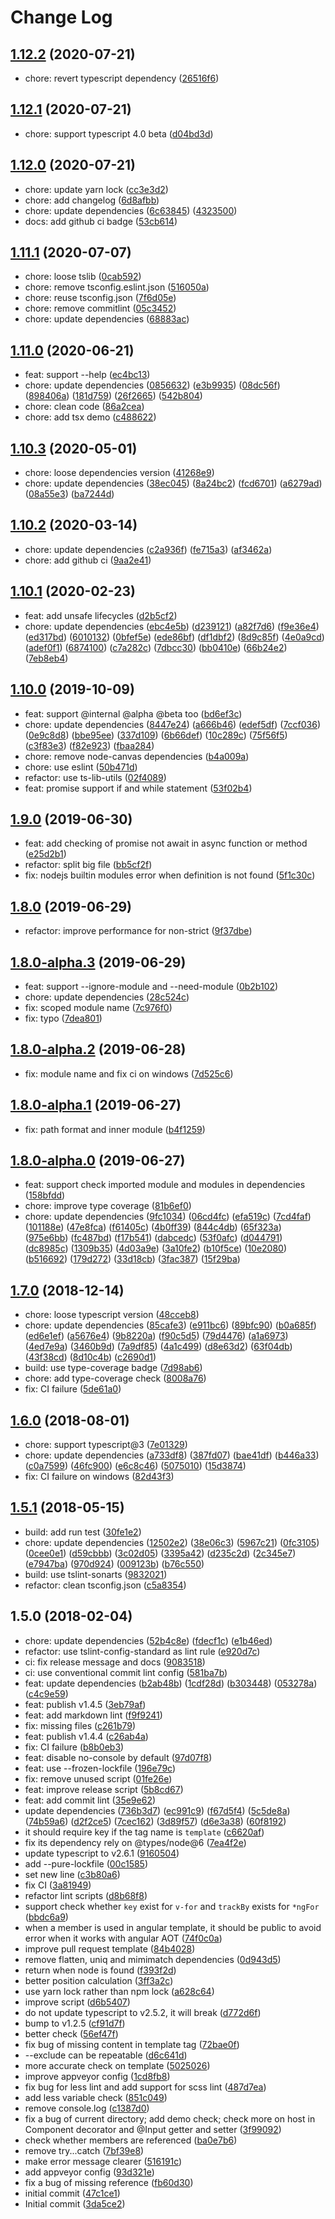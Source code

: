 # Change Log

## [1.12.2](https://github.com/plantain-00/no-unused-export/compare/v1.12.1...v1.12.2) (2020-07-21)
  
* chore: revert typescript dependency ([26516f6](https://github.com/plantain-00/no-unused-export/commit/26516f6c6ba75b5249c30d61d87021fb6378cffb))

## [1.12.1](https://github.com/plantain-00/no-unused-export/compare/v1.12.0...v1.12.1) (2020-07-21)
  
* chore: support typescript 4.0 beta ([d04bd3d](https://github.com/plantain-00/no-unused-export/commit/d04bd3d826cc6bb7919227f8c2b5d49c16a63f5e))

## [1.12.0](https://github.com/plantain-00/no-unused-export/compare/v1.11.1...v1.12.0) (2020-07-21)
  
* chore: update yarn lock ([cc3e3d2](https://github.com/plantain-00/no-unused-export/commit/cc3e3d2bfa96bee74ddd134e42cc80ba4410a116))
* chore: add changelog ([6d8afbb](https://github.com/plantain-00/no-unused-export/commit/6d8afbb6e612d1bb4ccd0211552fbef15b17f550))
* chore: update dependencies ([6c63845](https://github.com/plantain-00/no-unused-export/commit/6c63845db16db0cb0ca6c6e2f47ba967f694e881)) ([4323500](https://github.com/plantain-00/no-unused-export/commit/4323500ad46107886f0892c5f3008ff0b156e42b))
* docs: add github ci badge ([53cb614](https://github.com/plantain-00/no-unused-export/commit/53cb61463d375b6623d92c2c15c5c03e30dad93c))

## [1.11.1](https://github.com/plantain-00/no-unused-export/compare/v1.11.0...v1.11.1) (2020-07-07)
  
* chore: loose tslib ([0cab592](https://github.com/plantain-00/no-unused-export/commit/0cab5921b2ef87c16b6ae5c399398b8e2257f598))
* chore: remove tsconfig.eslint.json ([516050a](https://github.com/plantain-00/no-unused-export/commit/516050a714918e1ce2831cbf6c969641a024d467))
* chore: reuse tsconfig.json ([7f6d05e](https://github.com/plantain-00/no-unused-export/commit/7f6d05e0731058b591feb36e45367b909ecee92a))
* chore: remove commitlint ([05c3452](https://github.com/plantain-00/no-unused-export/commit/05c34521605788636c1d58b13b8fde578e4d80c8))
* chore: update dependencies ([68883ac](https://github.com/plantain-00/no-unused-export/commit/68883ac2aa6c6596bac99fe5e41c52d7e2d1a032))

## [1.11.0](https://github.com/plantain-00/no-unused-export/compare/v1.10.3...v1.11.0) (2020-06-21)
  
* feat: support --help ([ec4bc13](https://github.com/plantain-00/no-unused-export/commit/ec4bc135f4008be95fe0a273fa97df7dbb9e0d84))
* chore: update dependencies ([0856632](https://github.com/plantain-00/no-unused-export/commit/08566321f92666f6571d9a49353e61f4d6d26c22)) ([e3b9935](https://github.com/plantain-00/no-unused-export/commit/e3b9935fb0eff71dc58c1b06c9ae976f46a1ee6b)) ([08dc56f](https://github.com/plantain-00/no-unused-export/commit/08dc56f53c30b509f1d5ebcf58b8da7133ad4bc6)) ([898406a](https://github.com/plantain-00/no-unused-export/commit/898406a3266ab105b5edbf6f09b85eaae4ed31d4)) ([181d759](https://github.com/plantain-00/no-unused-export/commit/181d7597dca0fe934feb56e3323e8f15a5257e53)) ([26f2665](https://github.com/plantain-00/no-unused-export/commit/26f26656bd84ee608b12519485a4010afcc06326)) ([542b804](https://github.com/plantain-00/no-unused-export/commit/542b804103417740ba158ce6a0f59a2138ad5616))
* chore: clean code ([86a2cea](https://github.com/plantain-00/no-unused-export/commit/86a2ceac64297ed4edd1443ed437fc8841351272))
* chore: add tsx demo ([c488622](https://github.com/plantain-00/no-unused-export/commit/c488622afa22a190f8e04c52eda51f3e7a7a2f72))

## [1.10.3](https://github.com/plantain-00/no-unused-export/compare/v1.10.2...v1.10.3) (2020-05-01)
  
* chore: loose dependencies version ([41268e9](https://github.com/plantain-00/no-unused-export/commit/41268e9c210e0a1dd84fc55bfd2d878a8cef95b7))
* chore: update dependencies ([38ec045](https://github.com/plantain-00/no-unused-export/commit/38ec045130d6cd08f79b6f7d21fa26f6668430a3)) ([8a24bc2](https://github.com/plantain-00/no-unused-export/commit/8a24bc22d5658f2d199b28c83cd04cb1bb64993c)) ([fcd6701](https://github.com/plantain-00/no-unused-export/commit/fcd67014d1524e1d0c0d791a820c5d8f8d8df057)) ([a6279ad](https://github.com/plantain-00/no-unused-export/commit/a6279ad6ffc280bafedae35adc610ef8cdccfad7)) ([08a55e3](https://github.com/plantain-00/no-unused-export/commit/08a55e34b8c69d038f3d5a6f9abfccf3dbe96e43)) ([ba7244d](https://github.com/plantain-00/no-unused-export/commit/ba7244d784252eaecad18188100b96a138f6c9d4))

## [1.10.2](https://github.com/plantain-00/no-unused-export/compare/v1.10.1...v1.10.2) (2020-03-14)
  
* chore: update dependencies ([c2a936f](https://github.com/plantain-00/no-unused-export/commit/c2a936f9154b656e98f1d96c08e4e78034d56b38)) ([fe715a3](https://github.com/plantain-00/no-unused-export/commit/fe715a34e162fead81549d470a374c60171439a2)) ([af3462a](https://github.com/plantain-00/no-unused-export/commit/af3462abc0cfea5e501ed0d955ecd5efdfb34193))
* chore: add github ci ([9aa2e41](https://github.com/plantain-00/no-unused-export/commit/9aa2e4155c894ebb8fabd834fa567fcb66fcc696))

## [1.10.1](https://github.com/plantain-00/no-unused-export/compare/v1.10.0...v1.10.1) (2020-02-23)
  
* feat: add unsafe lifecycles ([d2b5cf2](https://github.com/plantain-00/no-unused-export/commit/d2b5cf2d2576cdca5c0d8f8e024e5b63752345b9))
* chore: update dependencies ([ebc4e5b](https://github.com/plantain-00/no-unused-export/commit/ebc4e5b3ea81e6ec4add3550395eacab52091514)) ([d239121](https://github.com/plantain-00/no-unused-export/commit/d23912173ae7b41334b7ae69449dc1ed12660cec)) ([a82f7d6](https://github.com/plantain-00/no-unused-export/commit/a82f7d6c73ab09ac77c5a1a116d27fd4a52729ae)) ([f9e36e4](https://github.com/plantain-00/no-unused-export/commit/f9e36e40f695d5db1be6483979e55ae5d4453489)) ([ed317bd](https://github.com/plantain-00/no-unused-export/commit/ed317bdc421ce94da88c065a6795c1df74112973)) ([6010132](https://github.com/plantain-00/no-unused-export/commit/601013213aff38622b8f646e974bdf52d897619b)) ([0bfef5e](https://github.com/plantain-00/no-unused-export/commit/0bfef5e2fd8a9033d89f4bed1d2f1904f4f4c8b6)) ([ede86bf](https://github.com/plantain-00/no-unused-export/commit/ede86bfde2205faa5464517db32deedad0b49e42)) ([df1dbf2](https://github.com/plantain-00/no-unused-export/commit/df1dbf2632103ab6d4124f1b3162f2a07733c24e)) ([8d9c85f](https://github.com/plantain-00/no-unused-export/commit/8d9c85f476a1587242b8e91f982e578a0e6b34a9)) ([4e0a9cd](https://github.com/plantain-00/no-unused-export/commit/4e0a9cd96a65200bf30f33ff9d393e71b93f0e50)) ([adef0f1](https://github.com/plantain-00/no-unused-export/commit/adef0f1636423dc64153df870d959b0b296012a1)) ([6874100](https://github.com/plantain-00/no-unused-export/commit/6874100ff5f8f6d76f19b2409ea2910911c3b4a2)) ([c7a282c](https://github.com/plantain-00/no-unused-export/commit/c7a282c081febc849bb7acc03bdb77fd82402f50)) ([7dbcc30](https://github.com/plantain-00/no-unused-export/commit/7dbcc305ec13dc677e5bf55dbc4d3082b7716454)) ([bb0410e](https://github.com/plantain-00/no-unused-export/commit/bb0410e37cf4ba786dc16cc4e7226da8099b2e98)) ([66b24e2](https://github.com/plantain-00/no-unused-export/commit/66b24e286ffc5e79973d54217549f9042d46dd8b)) ([7eb8eb4](https://github.com/plantain-00/no-unused-export/commit/7eb8eb4b4647d7b69e18d52e56acf9ac773819c8))

## [1.10.0](https://github.com/plantain-00/no-unused-export/compare/v1.9.0...v1.10.0) (2019-10-09)
  
* feat: support @internal @alpha @beta too ([bd6ef3c](https://github.com/plantain-00/no-unused-export/commit/bd6ef3c367d48f8d748dc5228b2c52b168fb4bb6))
* chore: update dependencies ([8447e24](https://github.com/plantain-00/no-unused-export/commit/8447e2459638d2c7a5a127d026c33acf1d291f9c)) ([a666b46](https://github.com/plantain-00/no-unused-export/commit/a666b46a4bdc8e3f94562754487b8bb2bcd22938)) ([edef5df](https://github.com/plantain-00/no-unused-export/commit/edef5dfe8f8fb9f4ba611a7d125474cab30f2a2a)) ([7ccf036](https://github.com/plantain-00/no-unused-export/commit/7ccf0365e3fe24853c718420a246ab22794eba04)) ([0e9c8d8](https://github.com/plantain-00/no-unused-export/commit/0e9c8d82b40ba6a33333c23dbda19edfd0daafc3)) ([bbe95ee](https://github.com/plantain-00/no-unused-export/commit/bbe95ee9cac5674a0a020e9e135f68ceab471ef7)) ([337d109](https://github.com/plantain-00/no-unused-export/commit/337d1090cd876bf0a8951250386f69554cea9cf2)) ([6b66def](https://github.com/plantain-00/no-unused-export/commit/6b66def1540a6cae1d238021eb79b6c88c06d55b)) ([10c289c](https://github.com/plantain-00/no-unused-export/commit/10c289ca16d2379999fe39d345eb1c1c7287f8c2)) ([75f56f5](https://github.com/plantain-00/no-unused-export/commit/75f56f5f53ffce10ee8658f7a4326ffde5499474)) ([c3f83e3](https://github.com/plantain-00/no-unused-export/commit/c3f83e33eb9249d86fd6069dcb8042548350e27d)) ([f82e923](https://github.com/plantain-00/no-unused-export/commit/f82e923eef44d031450f2925b928b820cfc8d89d)) ([fbaa284](https://github.com/plantain-00/no-unused-export/commit/fbaa28499618fdb05aa037433d467d5caa76d3c2))
* chore: remove node-canvas dependencies ([b4a009a](https://github.com/plantain-00/no-unused-export/commit/b4a009a244ec4747676d9b386af513f98adcca46))
* chore: use eslint ([50b471d](https://github.com/plantain-00/no-unused-export/commit/50b471d2afe867fcc46db6a68d2d79e4a674a9e4))
* refactor: use ts-lib-utils ([02f4089](https://github.com/plantain-00/no-unused-export/commit/02f4089acde655efcbd5dc190e1e4a7c3595e68f))
* feat: promise support if and while statement ([53f02b4](https://github.com/plantain-00/no-unused-export/commit/53f02b4b08d0a1472eb3ea052f48a60cabc5aeb3))

## [1.9.0](https://github.com/plantain-00/no-unused-export/compare/v1.8.0...v1.9.0) (2019-06-30)
  
* feat: add checking of promise not await in async function or method ([e25d2b1](https://github.com/plantain-00/no-unused-export/commit/e25d2b1efe6209e8ceebe79ba979a1f2f097f7f3))
* refactor: split big file ([bb5cf2f](https://github.com/plantain-00/no-unused-export/commit/bb5cf2f903ae5aec070de80dc0163a5f3310df02))
* fix: nodejs builtin modules error when definition is not found ([5f1c30c](https://github.com/plantain-00/no-unused-export/commit/5f1c30c5e5705d9580e414af04d14729d5ddb2ab))

## [1.8.0](https://github.com/plantain-00/no-unused-export/compare/v1.8.0-alpha.3...v1.8.0) (2019-06-29)
  
* refactor: improve performance for non-strict ([9f37dbe](https://github.com/plantain-00/no-unused-export/commit/9f37dbe2b01b86a53eee611196fd9edef024cd1a))

## [1.8.0-alpha.3](https://github.com/plantain-00/no-unused-export/compare/v1.8.0-alpha.2...v1.8.0-alpha.3) (2019-06-29)
  
* feat: support --ignore-module and --need-module ([0b2b102](https://github.com/plantain-00/no-unused-export/commit/0b2b1020e845f039c6896eca471db6d3d3bd4b0d))
* chore: update dependencies ([28c524c](https://github.com/plantain-00/no-unused-export/commit/28c524cd44983bdedcadd2038b69f2996b9aeffd))
* fix: scoped module name ([7c976f0](https://github.com/plantain-00/no-unused-export/commit/7c976f0446f9cb7abc2c23accc523ef395808aba))
* fix: typo ([7dea801](https://github.com/plantain-00/no-unused-export/commit/7dea8010d357ddbc450b8e2d6591fc2f751e60d8))

## [1.8.0-alpha.2](https://github.com/plantain-00/no-unused-export/compare/v1.8.0-alpha.1...v1.8.0-alpha.2) (2019-06-28)
  
* fix: module name and fix ci on windows ([7d525c6](https://github.com/plantain-00/no-unused-export/commit/7d525c6013669c102f6c9aa7184ce67297e92310))

## [1.8.0-alpha.1](https://github.com/plantain-00/no-unused-export/compare/v1.8.0-alpha.0...v1.8.0-alpha.1) (2019-06-27)
  
* fix: path format and inner module ([b4f1259](https://github.com/plantain-00/no-unused-export/commit/b4f1259ea3fd3865c39378d5198b9b6282f0cda4))

## [1.8.0-alpha.0](https://github.com/plantain-00/no-unused-export/compare/v1.7.0...v1.8.0-alpha.0) (2019-06-27)
  
* feat: support check imported module and modules in dependencies ([158bfdd](https://github.com/plantain-00/no-unused-export/commit/158bfdd4a4fa147e84f260c5fe7273ebb02e30a6))
* chore: improve type coverage ([81b6ef0](https://github.com/plantain-00/no-unused-export/commit/81b6ef0aa737c4d5135f6ccab87517361cd67935))
* chore: update dependencies ([9fc1034](https://github.com/plantain-00/no-unused-export/commit/9fc1034486f102d7a059c6fd6ae12b80b2ea2089)) ([06cd4fc](https://github.com/plantain-00/no-unused-export/commit/06cd4fc5450e8d71f4df4d5d990feafac9d3b3b5)) ([efa519c](https://github.com/plantain-00/no-unused-export/commit/efa519c316f9a6d994eddc1d97595e9ffc5da5fc)) ([7cd4faf](https://github.com/plantain-00/no-unused-export/commit/7cd4fafe23e9cc2a37cc2e3f610d81a49aaab48f)) ([101188e](https://github.com/plantain-00/no-unused-export/commit/101188ec38157ba28f4a11d59961eefaceaf6365)) ([47e8fca](https://github.com/plantain-00/no-unused-export/commit/47e8fcad78e032b001ac41c01e2bd0d1701cee74)) ([f61405c](https://github.com/plantain-00/no-unused-export/commit/f61405cc7b93a00326ee7ee7dcc434430391d188)) ([4b0ff39](https://github.com/plantain-00/no-unused-export/commit/4b0ff39aad607a6daa7078e5a93d0d4be8e7c70a)) ([844c4db](https://github.com/plantain-00/no-unused-export/commit/844c4db8fc13d8569408b4f04717822238f0e56f)) ([65f323a](https://github.com/plantain-00/no-unused-export/commit/65f323a9db55a2ab4c00a2f2e5c00e8c7fd8f38a)) ([975e6bb](https://github.com/plantain-00/no-unused-export/commit/975e6bb47e35ac5b8f6a756796e764a2de8da9b4)) ([fc487bd](https://github.com/plantain-00/no-unused-export/commit/fc487bd497290d81050445fe2b02ef5ac5ff1d63)) ([f17b541](https://github.com/plantain-00/no-unused-export/commit/f17b541d4f9d02c720d00c637725c495e08a35a0)) ([dabcedc](https://github.com/plantain-00/no-unused-export/commit/dabcedcd055498db8779f21f13685a8bc80a2633)) ([53f0afc](https://github.com/plantain-00/no-unused-export/commit/53f0afc515930713e9be6d7fe64057e1aea2f3e6)) ([d044791](https://github.com/plantain-00/no-unused-export/commit/d044791c77a373164390f6acd24585e0689c7d67)) ([dc8985c](https://github.com/plantain-00/no-unused-export/commit/dc8985c7970f7781639f6d1e97cc7bc4a265225e)) ([1309b35](https://github.com/plantain-00/no-unused-export/commit/1309b350bd2a071f648d66433a9fb0ac981cb90c)) ([4d03a9e](https://github.com/plantain-00/no-unused-export/commit/4d03a9e71150f57d8f2d0fb860f0f0b666c19ad6)) ([3a10fe2](https://github.com/plantain-00/no-unused-export/commit/3a10fe29ee5774f3338e240ed8fd4c3ac424ea2e)) ([b10f5ce](https://github.com/plantain-00/no-unused-export/commit/b10f5ceb6de5d571d94325140dec992c142b2958)) ([10e2080](https://github.com/plantain-00/no-unused-export/commit/10e2080a7d44e5706d96e033e399f71ab60b2286)) ([b516692](https://github.com/plantain-00/no-unused-export/commit/b516692c843f843ad8a7dcfeddf288e8dc6a72bd)) ([179d272](https://github.com/plantain-00/no-unused-export/commit/179d272cd982ee46ddb00f3d0d362c6e1cedbad6)) ([33d18cb](https://github.com/plantain-00/no-unused-export/commit/33d18cbadf3689a5c8194d5e0266c0bc808ca4aa)) ([3fac387](https://github.com/plantain-00/no-unused-export/commit/3fac387cf1a55dcd06e0384656a93139913a3d00)) ([15f29ba](https://github.com/plantain-00/no-unused-export/commit/15f29bae46011a8bab23e0765e7024e9c4eb5f58))

## [1.7.0](https://github.com/plantain-00/no-unused-export/compare/v1.6.0...v1.7.0) (2018-12-14)
  
* chore: loose typescript version ([48cceb8](https://github.com/plantain-00/no-unused-export/commit/48cceb8fe7678f8443346d52a1146301045334bf))
* chore: update dependencies ([85cafe3](https://github.com/plantain-00/no-unused-export/commit/85cafe335a28707e674cc6d08702318bfca378d5)) ([e911bc6](https://github.com/plantain-00/no-unused-export/commit/e911bc603b1379443184328655d73de517c037a7)) ([89bfc90](https://github.com/plantain-00/no-unused-export/commit/89bfc902f5c9b863c7a897b924b291185c350c2b)) ([b0a685f](https://github.com/plantain-00/no-unused-export/commit/b0a685f7ac3102fe190b2a76c8c71cf17a565614)) ([ed6e1ef](https://github.com/plantain-00/no-unused-export/commit/ed6e1ef032b9baa19958e5332b6a92c77dd3f8b0)) ([a5676e4](https://github.com/plantain-00/no-unused-export/commit/a5676e4ba8b722ece2a4ca533d9cb0cc9406974f)) ([9b8220a](https://github.com/plantain-00/no-unused-export/commit/9b8220af9b347c9f25bf727a1ae54a06cc588119)) ([f90c5d5](https://github.com/plantain-00/no-unused-export/commit/f90c5d5dbea201cbf6e6873ecdb299d79c0542ee)) ([79d4476](https://github.com/plantain-00/no-unused-export/commit/79d4476abf526acbcc601ba51bc26f786d7bd73f)) ([a1a6973](https://github.com/plantain-00/no-unused-export/commit/a1a6973407dc9bf80efb4caeb23199bba14940c1)) ([4ed7e9a](https://github.com/plantain-00/no-unused-export/commit/4ed7e9a7d425096ca85939445928432886f831cf)) ([3460b9d](https://github.com/plantain-00/no-unused-export/commit/3460b9d84ab16995715c7c2574caf0c6fff035fd)) ([7a9df85](https://github.com/plantain-00/no-unused-export/commit/7a9df85fe1bf7fea9831912f88952a22c8648264)) ([4a1c499](https://github.com/plantain-00/no-unused-export/commit/4a1c49924c64500f943ce808f7825d3b59cfa451)) ([d8e63d2](https://github.com/plantain-00/no-unused-export/commit/d8e63d2524acb9acc4dbabc283e960131c1341db)) ([63f04db](https://github.com/plantain-00/no-unused-export/commit/63f04dba2770458fff8943df4c99ae2228295dac)) ([43f38cd](https://github.com/plantain-00/no-unused-export/commit/43f38cd1927b53bd07e73d51f9057f2f4e03a8f9)) ([8d10c4b](https://github.com/plantain-00/no-unused-export/commit/8d10c4b3c3ea613c3e35a2af5dcddecbac95719a)) ([c2690d1](https://github.com/plantain-00/no-unused-export/commit/c2690d133b25c362fcb8878bd61e392008c73aa0))
* build: use type-coverage badge ([7d98ab6](https://github.com/plantain-00/no-unused-export/commit/7d98ab60c352113adf79781284b517803e989a55))
* chore: add type-coverage check ([8008a76](https://github.com/plantain-00/no-unused-export/commit/8008a76663bdd604dde3abbb4d6360ac0c1626ed))
* fix: CI failure ([5de61a0](https://github.com/plantain-00/no-unused-export/commit/5de61a0f85939a374c7d99cb4993d016b1d27b39))

## [1.6.0](https://github.com/plantain-00/no-unused-export/compare/v1.5.1...v1.6.0) (2018-08-01)
  
* chore: support typescript@3 ([7e01329](https://github.com/plantain-00/no-unused-export/commit/7e013296abb285f9a87e08279c07ee0de50c0c94))
* chore: update dependencies ([a733df8](https://github.com/plantain-00/no-unused-export/commit/a733df8c9d35a3c62d10d11f293bb26ed623c851)) ([387fd07](https://github.com/plantain-00/no-unused-export/commit/387fd07a8c112fd242dc7fbacd4d143dc28c0e11)) ([bae41df](https://github.com/plantain-00/no-unused-export/commit/bae41df00edcaa3c1333963840b600b4ebaed603)) ([b446a33](https://github.com/plantain-00/no-unused-export/commit/b446a335ecf9be19ba6f01c6390164eadc477682)) ([c0a7599](https://github.com/plantain-00/no-unused-export/commit/c0a75993605b7896088b7d931f012409e39a63a8)) ([46fc900](https://github.com/plantain-00/no-unused-export/commit/46fc900f76735d7f1e701b35e737236dda0c405c)) ([e6c8c46](https://github.com/plantain-00/no-unused-export/commit/e6c8c461e4ff6becab43a451914c297a27aebd0a)) ([5075010](https://github.com/plantain-00/no-unused-export/commit/50750104ca67a793143239ad8ee426109a4152b0)) ([15d3874](https://github.com/plantain-00/no-unused-export/commit/15d38748f5d55a82ec7fad971399e80ac6fe32cf))
* fix: CI failure on windows ([82d43f3](https://github.com/plantain-00/no-unused-export/commit/82d43f34d2b36c4e0c14b28670749ad737bb24b0))

## [1.5.1](https://github.com/plantain-00/no-unused-export/compare/v1.5.0...v1.5.1) (2018-05-15)
  
* build: add run test ([30fe1e2](https://github.com/plantain-00/no-unused-export/commit/30fe1e27fb46c6fb1093edd412c5cf365ed3779a))
* chore: update dependencies ([12502e2](https://github.com/plantain-00/no-unused-export/commit/12502e2ac6505b32674a49981bda07a7da598af1)) ([38e06c3](https://github.com/plantain-00/no-unused-export/commit/38e06c3af279e812c82a58cff7dc6f267f8d19ab)) ([5967c21](https://github.com/plantain-00/no-unused-export/commit/5967c2171dea030d94526a8b9f47a26f83f2b503)) ([0fc3105](https://github.com/plantain-00/no-unused-export/commit/0fc3105c8c6c3398de00dc5e20a8bc3bb1b36cf6)) ([0cee0e1](https://github.com/plantain-00/no-unused-export/commit/0cee0e17abcac3970a5e9c43d293170ae70d1b52)) ([d59cbbb](https://github.com/plantain-00/no-unused-export/commit/d59cbbb058f3a8fad1bc4bdd8344e6579103aea0)) ([3c02d05](https://github.com/plantain-00/no-unused-export/commit/3c02d0534c7696ab8624b5c1cd09683b0caabe06)) ([3395a42](https://github.com/plantain-00/no-unused-export/commit/3395a429a0f2aa3c8ecbd7a70fe33e2d49973862)) ([d235c2d](https://github.com/plantain-00/no-unused-export/commit/d235c2d2e3997e70ab4affebfefdcb9e71ad073a)) ([2c345e7](https://github.com/plantain-00/no-unused-export/commit/2c345e70393c694534cdbf84768137fcf71ca864)) ([e7947ba](https://github.com/plantain-00/no-unused-export/commit/e7947ba7ec28441c59506c2da44109673b2300cb)) ([970d924](https://github.com/plantain-00/no-unused-export/commit/970d9249a89cfcfb474965f18b48b94fa78a3988)) ([009123b](https://github.com/plantain-00/no-unused-export/commit/009123b50df6eb0707134bc3b81dc325473794c5)) ([b76c550](https://github.com/plantain-00/no-unused-export/commit/b76c550b5e14059e0b029b4e1dc4bd73af03f89b))
* build: use tslint-sonarts ([9832021](https://github.com/plantain-00/no-unused-export/commit/983202153b509f47b3581261e8982a36e952a22c))
* refactor: clean tsconfig.json ([c5a8354](https://github.com/plantain-00/no-unused-export/commit/c5a8354369a3a7ff2ed4935443a96ca057d4785c))

## 1.5.0 (2018-02-04)
  
* chore: update dependencies ([52b4c8e](https://github.com/plantain-00/no-unused-export/commit/52b4c8ef35f8ec1da2b3d54678c9912a4ba716d9)) ([fdecf1c](https://github.com/plantain-00/no-unused-export/commit/fdecf1ca3b5e2977a152755a1958f8723e86c843)) ([e1b46ed](https://github.com/plantain-00/no-unused-export/commit/e1b46ed6fe4040b396e4851ee5e3ac59bbf3c0d6))
* refactor: use tslint-config-standard as lint rule ([e920d7c](https://github.com/plantain-00/no-unused-export/commit/e920d7cb2a6e7f4ad3c603edd7e096960d9dfdaa))
* ci: fix release message and docs ([9083518](https://github.com/plantain-00/no-unused-export/commit/9083518c113f0b419516b711d1bfdb4de49e2367))
* ci: use conventional commit lint config ([581ba7b](https://github.com/plantain-00/no-unused-export/commit/581ba7b6bb59a8ba3edbbefc754c35b8df234112))
* feat: update dependencies ([b2ab48b](https://github.com/plantain-00/no-unused-export/commit/b2ab48b926b798105b05df64dc182e97ab478980)) ([1cdf28d](https://github.com/plantain-00/no-unused-export/commit/1cdf28d9ad3fbbb8d71be6a08a1b11426e7e279f)) ([b303448](https://github.com/plantain-00/no-unused-export/commit/b303448b83b50f204fe972ffaeccc6de12735458)) ([053278a](https://github.com/plantain-00/no-unused-export/commit/053278ae981cd75c4dd2ca22f0bac28a192462d8)) ([c4c9e59](https://github.com/plantain-00/no-unused-export/commit/c4c9e59b02a0b5b66ee23573886664d6a06455e6))
* feat: publish v1.4.5 ([3eb79af](https://github.com/plantain-00/no-unused-export/commit/3eb79afc8e5c47d80cc97337d642290f22d13379))
* feat: add markdown lint ([f9f9241](https://github.com/plantain-00/no-unused-export/commit/f9f92413ec3f9ad45a64085276d1fbb2a83f75fa))
* fix: missing files ([c261b79](https://github.com/plantain-00/no-unused-export/commit/c261b797b083a39f996ada7733c0dbe110547adf))
* feat: publish v1.4.4 ([c26ab4a](https://github.com/plantain-00/no-unused-export/commit/c26ab4a43eced861d3ec9f8656a0c81f365baeb6))
* fix: CI failure ([b8b0eb3](https://github.com/plantain-00/no-unused-export/commit/b8b0eb39537f4a726879bed3cb7bac8fbb510edb))
* feat: disable no-console by default ([97d07f8](https://github.com/plantain-00/no-unused-export/commit/97d07f87f384b58b523309b15567736cfa6dc55f))
* feat: use --frozen-lockfile ([196e79c](https://github.com/plantain-00/no-unused-export/commit/196e79c2954c9a060c96a082e130d2085bb7f448))
* fix: remove unused script ([01fe26e](https://github.com/plantain-00/no-unused-export/commit/01fe26eeebde92303864521dcf5bb983d3b1446c))
* feat: improve release script ([5b8cd67](https://github.com/plantain-00/no-unused-export/commit/5b8cd67b87582eb03920ccbf714fa6b5004ec6a5))
* feat: add commit lint ([35e9e62](https://github.com/plantain-00/no-unused-export/commit/35e9e621a5c5cdc253c32d51849e11ecb6da7c7e))
* update dependencies ([736b3d7](https://github.com/plantain-00/no-unused-export/commit/736b3d7f2477adddf3659c2816144c28c5500877)) ([ec991c9](https://github.com/plantain-00/no-unused-export/commit/ec991c9bdd393606841105b3540207afef1d487a)) ([f67d5f4](https://github.com/plantain-00/no-unused-export/commit/f67d5f435fc1856b1c9325cad68b3e107b40e7cd)) ([5c5de8a](https://github.com/plantain-00/no-unused-export/commit/5c5de8a5b5a05302c1dd26caccd48c26f2dc97d8)) ([74b59a6](https://github.com/plantain-00/no-unused-export/commit/74b59a604f64a18c03e25f019cf7d5cf301d7798)) ([d2f2ce5](https://github.com/plantain-00/no-unused-export/commit/d2f2ce5c8083ea1958f97a8153b4b246bbd3e94a)) ([7cec162](https://github.com/plantain-00/no-unused-export/commit/7cec16287ec48d0fb524496726f65ec3a62d17ef)) ([3d89f57](https://github.com/plantain-00/no-unused-export/commit/3d89f57dc67ff8d9523c23dcf55b01457623f85a)) ([d6e3a38](https://github.com/plantain-00/no-unused-export/commit/d6e3a38686d7b476ac658ed908167e164b327628)) ([60f8192](https://github.com/plantain-00/no-unused-export/commit/60f8192a86db77235675ddddbe43facd28c7b70e))
* it should require key if the tag name is `template` ([c6620af](https://github.com/plantain-00/no-unused-export/commit/c6620afdf9a2e8cf74ae8bce664bfc3296052c2b))
* fix its dependency rely on @types/node@6 ([7ea4f2e](https://github.com/plantain-00/no-unused-export/commit/7ea4f2e3e1a87f808fe90c0c0b0d58da5d6c9bf2))
* update typescript to v2.6.1 ([9160504](https://github.com/plantain-00/no-unused-export/commit/91605042e3ceca543a40c4e1dd27a4f0f3c320cb))
* add --pure-lockfile ([00c1585](https://github.com/plantain-00/no-unused-export/commit/00c158507aefa5010dbb35a04cf82fea4ff24b01))
* set new line ([c3b80a6](https://github.com/plantain-00/no-unused-export/commit/c3b80a6dae0dcfe7d0d946c0d7f7256d549edb24))
* fix CI ([3a81949](https://github.com/plantain-00/no-unused-export/commit/3a81949bcbe596278f8e9f61f70012a38cfd8ce6))
* refactor lint scripts ([d8b68f8](https://github.com/plantain-00/no-unused-export/commit/d8b68f8bbcf112edb2bd85edeb7094d82807459b))
* support check whether `key` exist for `v-for` and `trackBy` exists for `*ngFor` ([bbdc6a9](https://github.com/plantain-00/no-unused-export/commit/bbdc6a90e4a536dc93b4298be7c4bbd0e7f9925b))
* when a member is used in angular template, it should be public to avoid error when it works with angular AOT ([74f0c0a](https://github.com/plantain-00/no-unused-export/commit/74f0c0aba0642e2fbb2eb9f68ef7cb5d07f01e00))
* improve pull request template ([84b4028](https://github.com/plantain-00/no-unused-export/commit/84b4028e79464064941270e4e603a905c124a66f))
* remove flatten, uniq and mimimatch dependencies ([0d943d5](https://github.com/plantain-00/no-unused-export/commit/0d943d5a348413fe8c0c1e03b685a23b81ef8692))
* return when node is found ([f393f2d](https://github.com/plantain-00/no-unused-export/commit/f393f2d98988a2179296efc087eeae47879ec1b1))
* better position calculation ([3ff3a2c](https://github.com/plantain-00/no-unused-export/commit/3ff3a2ccab90c873ba5564e3694cd3fc00bdacc0))
* use yarn lock rather than npm lock ([a628c64](https://github.com/plantain-00/no-unused-export/commit/a628c64a5e2a8bf4fef50ebf11b8cd5f72db1415))
* improve script ([d6b5407](https://github.com/plantain-00/no-unused-export/commit/d6b54076c5326822e57d98d141669f19187b2869))
* do not update typescript to v2.5.2, it will break ([d772d6f](https://github.com/plantain-00/no-unused-export/commit/d772d6ffc4cd5977d2e58b91413b36f37cba040a))
* bump to v1.2.5 ([cf91d7f](https://github.com/plantain-00/no-unused-export/commit/cf91d7f90606de91878e03fc5e516bae77c3b863))
* better check ([56ef47f](https://github.com/plantain-00/no-unused-export/commit/56ef47fc876963b896d8b2fe11e060eb5932da41))
* fix bug of missing content in template tag ([72bae0f](https://github.com/plantain-00/no-unused-export/commit/72bae0f57949f15290ffb75e43b8bebcd05fe2a8))
* --exclude can be repeatable ([d6c641d](https://github.com/plantain-00/no-unused-export/commit/d6c641dcf1768c9e1eee3b420aa1c4ce4b8a8b82))
* more accurate check on template ([5025026](https://github.com/plantain-00/no-unused-export/commit/5025026d1b22a6a35f4a3261340d5e402a7f90f6))
* improve appveyor config ([1cd8fb8](https://github.com/plantain-00/no-unused-export/commit/1cd8fb8a9c52b48a7e627a90d0eff3344432fd43))
* fix bug for less lint and add support for scss lint ([487d7ea](https://github.com/plantain-00/no-unused-export/commit/487d7ea76a65a63c953286274d23bc90d820e347))
* add less variable check ([851c049](https://github.com/plantain-00/no-unused-export/commit/851c049c71ec588618c233daabee6100186ce728))
* remove console.log ([c1387d0](https://github.com/plantain-00/no-unused-export/commit/c1387d0f2248834e415dd8b3a25ac1a89e53d4d4))
* fix a bug of current directory; add demo check; check more on host in Component decorator and @Input getter and setter ([3f99092](https://github.com/plantain-00/no-unused-export/commit/3f9909246be578bb8fd0825245cc2ead1abb2e6c))
* check whether members are referenced ([ba0e7b6](https://github.com/plantain-00/no-unused-export/commit/ba0e7b62781efe031cd56312c7277887c38ffece))
* remove try...catch ([7bf39e8](https://github.com/plantain-00/no-unused-export/commit/7bf39e84a26e9fdbcbc27a815ebb01cd75b5c5db))
* make error message clearer ([516191c](https://github.com/plantain-00/no-unused-export/commit/516191c04f1a0d30ad0cb3d0bcdd9cd49fce876e))
* add appveyor config ([93d321e](https://github.com/plantain-00/no-unused-export/commit/93d321e5fb846c6af67c323122b5a0855a441cc1))
* fix a bug of missing reference ([fb60d30](https://github.com/plantain-00/no-unused-export/commit/fb60d30f3016ca026fc515702e81b8db71e0b355))
* initial commit ([47c1ce1](https://github.com/plantain-00/no-unused-export/commit/47c1ce10020fec3b2e11cebfeaaa224de792a3b3))
* Initial commit ([3da5ce2](https://github.com/plantain-00/no-unused-export/commit/3da5ce23191fa144ef6b506dac5bf91fbb15990b))
